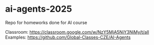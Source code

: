 # ai-agents-2025
Repo for homeworks done for AI course

Classroom: https://classroom.google.com/w/NzY5MjA5NjY3NjMy/t/all
Examples: https://github.com/Global-Classes-CZE/AI-Agents